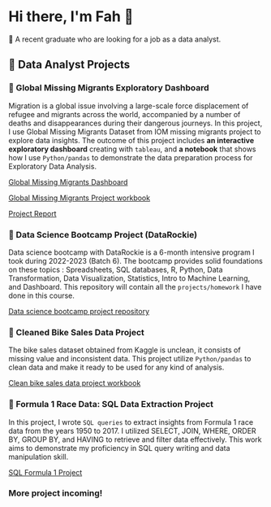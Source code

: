 # Hi there, I'm Fah 👋
💬 A recent graduate who are looking for a job as a data analyst.


## 📁 Data Analyst Projects

### 🌱 Global Missing Migrants Exploratory Dashboard
Migration is a global issue involving a large-scale force displacement of refugee and migrants across the world, accompanied by a number of deaths and disappearances during their dangerous journeys. In this project, I use Global Missing Migrants Dataset from IOM missing migrants project to explore data insights. The outcome of this project includes **an interactive exploratory dashboard** creating with `tableau`, and **a notebook** that shows how I use `Python/pandas` to demonstrate the data preparation process for Exploratory Data Analysis.

[Global Missing Migrants Dashboard](https://public.tableau.com/views/Draft_dashboard/Exploratory?:language=en-US&:display_count=n&:origin=viz_share_link)

[Global Missing Migrants Project workbook](https://datalore.jetbrains.com/report/static/W7I74JMZPav5kPBU9p9V20/cew0NFB0yeanEIAKJQMOBm)

[Project Report](https://github.com/Fafyfah/Additional_project/blob/d1b3361910933770b3b0abb2ee73c20cbaf6f097/Missing-migrants-project/README.md )

### 🌱 Data Science Bootcamp Project (DataRockie)
Data science bootcamp with DataRockie is a 6-month intensive program I took during 2022-2023 (Batch 6). The bootcamp provides solid foundations on these topics : Spreadsheets, SQL databases, R, Python, Data Transformation, Data Visualization, Statistics, Intro to Machine Learning, and Dashboard. This repository will contain all the `projects/homework` I have done in this course.

[Data science bootcamp project repository](https://github.com/Fafyfah/bootcamp_projects.git)

### 🌱 Cleaned Bike Sales Data Project
The bike sales dataset obtained from Kaggle is unclean, it consists of missing value and inconsistent data. This project utilize `Python/pandas` to clean data and make it ready to be used for any kind of analysis.

[Clean bike sales data project workbook](https://datalore.jetbrains.com/report/static/W7I74JMZPav5kPBU9p9V20/kgSZgEWdUCvXdQwo44nYnJ)

### 🌱 Formula 1 Race Data: SQL Data Extraction Project
In this project, I wrote `SQL queries` to extract insights from Formula 1 race data from the years 1950 to 2017. I utilized SELECT, JOIN, WHERE, ORDER BY, GROUP BY, and HAVING to retrieve and filter data effectively. This work aims to demonstrate my proficiency in SQL query writing and data manipulation skill. 

[SQL Formula 1 Project](https://github.com/Fafyfah/Additional_project/tree/d1b3361910933770b3b0abb2ee73c20cbaf6f097/sql-formula1-project)

### More project incoming!


